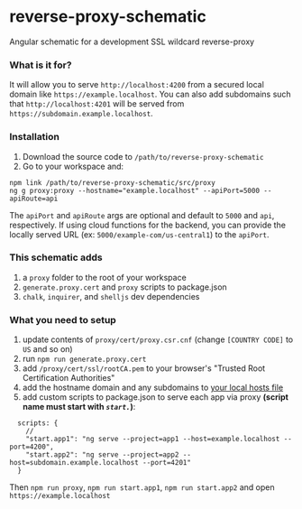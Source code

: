 # reverse-proxy-schematic
Angular schematic for a development SSL wildcard reverse-proxy

### What is it for?
It will allow you to serve `http://localhost:4200` from a secured local domain like `https://example.localhost`. You can also add subdomains such that `http://localhost:4201` will be served from `https://subdomain.example.localhost`.

### Installation
1. Download the source code to `/path/to/reverse-proxy-schematic`
2. Go to your workspace and:
```
npm link /path/to/reverse-proxy-schematic/src/proxy
ng g proxy:proxy --hostname="example.localhost" --apiPort=5000 --apiRoute=api
```
The `apiPort` and `apiRoute` args are optional and default to `5000` and `api`, respectively. If using cloud functions for the backend, you can provide the locally served URL (ex: `5000/example-com/us-central1`) to the `apiPort`.

### This schematic adds
1. a `proxy` folder to the root of your workspace
2. `generate.proxy.cert` and `proxy` scripts to package.json
3. `chalk`, `inquirer`, and `shelljs` dev dependencies

### What you need to setup
1. update contents of `proxy/cert/proxy.csr.cnf` (change `[COUNTRY CODE]` to `US` and so on)
2. run `npm run generate.proxy.cert`
3. add `/proxy/cert/ssl/rootCA.pem` to your browser's "Trusted Root Certification Authorities"
4. add the hostname domain and any subdomains to [your local hosts file](https://gist.github.com/zenorocha/18b10a14b2deb214dc4ce43a2d2e2992)
5. add custom scripts to package.json to serve each app via proxy **(script name must start with _`start.`_)**:
```
  scripts: {
    //
    "start.app1": "ng serve --project=app1 --host=example.localhost --port=4200",
    "start.app2": "ng serve --project=app2 --host=subdomain.example.localhost --port=4201"
  }
```

Then `npm run proxy`, `npm run start.app1`, `npm run start.app2` and open `https://example.localhost`

